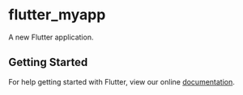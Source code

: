 # flutter_myapp

A new Flutter application.

## Getting Started

For help getting started with Flutter, view our online
[documentation](https://flutter.io/).
